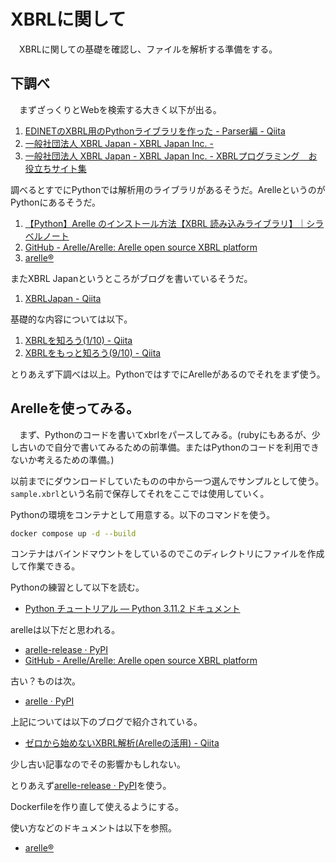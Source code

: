 # XBRLに関して
　XBRLに関しての基礎を確認し、ファイルを解析する準備をする。

## 下調べ
　まずざっくりとWebを検索する大きく以下が出る。

1. [EDINETのXBRL用のPythonライブラリを作った - Parser編 - Qiita](https://qiita.com/shoe116/items/dd362ad880f2b6baa96f)
1. [一般社団法人 XBRL Japan - XBRL Japan Inc. - ](https://www.xbrl.or.jp/)
1. [一般社団法人 XBRL Japan - XBRL Japan Inc. - XBRLプログラミング　お役立ちサイト集](https://www.xbrl.or.jp/modules/pico7/index.php?content_id=20)

調べるとすでにPythonでは解析用のライブラリがあるそうだ。ArelleというのがPythonにあるそうだ。

1. [【Python】Arelle のインストール方法【XBRL 読み込みライブラリ】｜シラベルノート](https://srbrnote.work/archives/5588)
1. [GitHub - Arelle/Arelle: Arelle open source XBRL platform](https://github.com/Arelle/Arelle)
1. [arelle®](https://arelle.org/arelle/)

またXBRL Japanというところがブログを書いているそうだ。

1. [XBRLJapan - Qiita](https://qiita.com/XBRLJapan)

基礎的な内容については以下。

1. [XBRLを知ろう(1/10) - Qiita](https://qiita.com/XBRLJapan/items/cd6af5bff5f6ae11d774)
1. [XBRLをもっと知ろう(9/10) - Qiita](https://qiita.com/XBRLJapan/items/81d965bb40b8170d9e7f)

とりあえず下調べは以上。PythonではすでにArelleがあるのでそれをまず使う。

## Arelleを使ってみる。
　まず、Pythonのコードを書いてxbrlをパースしてみる。(rubyにもあるが、少し古いので自分で書いてみるための前準備。またはPythonのコードを利用できないか考えるための準備。)

以前までにダウンロードしていたものの中から一つ選んでサンプルとして使う。`sample.xbrl`という名前で保存してそれをここでは使用していく。

Pythonの環境をコンテナとして用意する。以下のコマンドを使う。

```bash
docker compose up -d --build
```

コンテナはバインドマウントをしているのでこのディレクトリにファイルを作成して作業できる。

Pythonの練習として以下を読む。

- [Python チュートリアル — Python 3.11.2 ドキュメント](https://docs.python.org/ja/3/tutorial/index.html)

arelleは以下だと思われる。

- [arelle-release · PyPI](https://pypi.org/project/arelle-release/)
- [GitHub - Arelle/Arelle: Arelle open source XBRL platform](https://github.com/Arelle/Arelle)

古い？ものは次。

- [arelle · PyPI](https://pypi.org/project/arelle/)

上記については以下のブログで紹介されている。

- [ゼロから始めないXBRL解析(Arelleの活用) - Qiita](https://qiita.com/xtarou/items/fb3cc72b1b600b4309db)

少し古い記事なのでその影響かもしれない。

とりあえず[arelle-release · PyPI](https://pypi.org/project/arelle-release/)を使う。

Dockerfileを作り直して使えるようにする。

使い方などのドキュメントは以下を参照。
- [arelle®](https://arelle.org/arelle/)


